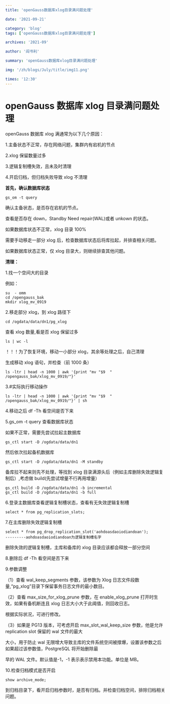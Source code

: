 ```yaml
---
title: 'openGauss数据库xlog目录满问题处理'

date: '2021-09-21'

category: 'blog'
tags: ['openGauss数据库xlog目录满问题处理']

archives: '2021-09'

author: '阎书利'

summary: 'openGauss数据库xlog目录满问题处理'

img: '/zh/blogs/July/title/img11.png'

times: '12:30'
---
```


# openGauss 数据库 xlog 目录满问题处理<a name="ZH-CN_TOPIC_0000001200594229"></a>

openGauss 数据库 xlog 满通常为以下几个原因：

1.主备状态不正常，存在网络问题，集群内有宕机的节点

2.xlog 保留数量过多

3.逻辑复制槽失效，且未及时清理

4.开启归档，但归档失败导致 xlog 不清理

**首先，确认数据库状态**

```
gs_om -t query
```

确认主备状态，是否存在宕机的节点。

查看是否存在 down，Standby Need repair\(WAL\)或者 unkown 的状态。

如果数据库状态不正常，xlog 目录 100%

需要手动移走一部分 xlog 后，检查数据库状态后将库拉起，并排查相关问题。

如果数据库状态正常，仅 xlog 目录大，则继续排查其他问题。

**清理：**

1.找一个空间大的目录

例如：

```
su  - omm
cd /opengauss_bak
mkdir xlog_mv_0919
```

2.移走部分 xlog，到 xlog 路径下

```
cd /ogdata/data/dn1/pg_xlog
```

查看 xlog 数量,看是否 xlog 保留过多

```
ls | wc -l
```

！！！为了恢复环境，移动一小部分 xlog，其余等处理之后，自己清理

生成移动 xlog 语句，并检查（前 1000 条）

```
ls -ltr | head -n 1000 | awk '{print "mv "$9  " /opengauss_bak/xlog_mv_0919/"}'
```

3.\#实际执行移动操作

```
ls -ltr | head -n 1000 | awk '{print "mv "$9  " /opengauss_bak/xlog_mv_0919/"}' | sh
```

4.移动之后 df -Th 看空间是否下来

5.gs_om -t query 查看数据库状态

如果不正常，需要先尝试拉起主数据库

```
gs_ctl start -D /ogdata/data/dn1
```

然后依次拉起备机数据库

```
gs_ctl start -D /ogdata/data/dn1 -M standby
```

备库拉不起来则先不处理，等找到 xlog 目录满源头后（例如主库删除失效逻辑复制后）,考虑做 build\(先尝试增量不行再用增量）

```
gs_ctl build -D /ogdata/data/dn1 -b incremental
gs_ctl build -D /ogdata/data/dn1 -b full
```

6.登录主数据库查看逻辑复制槽状态，查看有无失效逻辑复制槽

```
select * from pg_replication_slots;
```

7.在主库删除失效逻辑复制槽

```
select * from pg_drop_replication_slot('aohdoasdaoiodiandoan');
---------aohdoasdaoiodiandoan为逻辑复制槽名字
```

删除失效的逻辑复制槽，主库和备库的 xlog 目录应该都会释放一部分空间

8.删除后 df -Th 看空间是否下来

9.参数调整

（1）查看 wal_keep_segments 参数，该参数为 Xlog 日志文件段数量,“pg_xlog”目录下保留事务日志文件的最小数目。

（2）查看 max_size_for_xlog_prune 参数，在 enable_xlog_prune 打开时生效，如果有备机断连且 xlog 日志大小大于此阈值，则回收日志。

根据实际状况，可进行修改。

（3）如果是 PG13 版本，可考虑开启 max_slot_wal_keep_size 参数，他是允许 replication slot 保留的 wal 文件的最大

大小，用于防止 wal 无限增大导致主库的文件系统空间被撑爆，设置该参数之后如果超过该参数值，PostgreSQL 将开始删除最

早的 WAL 文件。默认值是-1，-1 表示表示禁用本功能。单位是 MB。

10.检查归档模式是否开启

```
show archive_mode;
```

到归档目录下，看开启归档参数时，是否有归档。并检查归档空间，排除归档相关问题。
